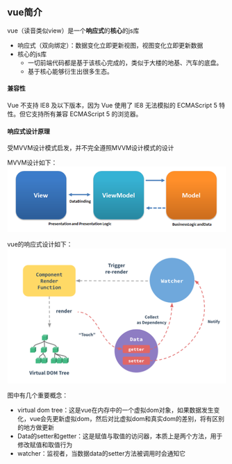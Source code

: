 ## vue简介
vue（读音类似view）是一个<b>响应式</b>的<b>核心</b>的js库
- 响应式（双向绑定）：数据变化立即更新视图，视图变化立即更新数据
- 核心的js库
  - 一切前端代码都是基于该核心完成的，类似于大楼的地基、汽车的底盘。
  - 基于核心能够衍生出很多生态。

#### 兼容性
Vue 不支持 IE8 及以下版本，因为 Vue 使用了 IE8 无法模拟的 ECMAScript 5 特性。但它支持所有兼容 ECMAScript 5 的浏览器。

#### 响应式设计原理
受MVVM设计模式启发，并不完全遵照MVVM设计模式的设计

MVVM设计如下：
![](./img/1.png)

vue的响应式设计如下：
![](./img/2.png)

图中有几个重要概念：
- virtual dom tree：这是vue在内存中的一个虚拟dom对象，如果数据发生变化，vue会先更新虚拟dom，然后对比虚拟dom和真实dom的差别，将有区别的地方做更新
- Data的setter和getter：这是赋值与取值的访问器，本质上是两个方法，用于修改赋值和取值行为
- watcher：监视者，当数据data的setter方法被调用时会通知它

